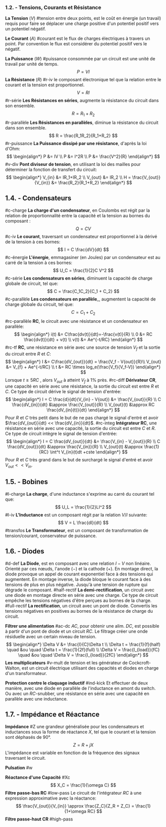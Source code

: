 ### 1.2. - Tensions, Courants et Résistance
__La Tension__ ($V$) #tension
entre deux points, est le coût en énergie (un travail) requis pour faire se déplacer une charge positive d'un potentiel positif vers un potentiel négatif.

__Le Courant__ ($A$) #courant
est le flux de charges électriques à travers un point. Par convention le flux est considérer du potentiel positif vers le négatif.

__La Puissance__ ($W$) #puissance 
consommée par un circuit est une unité de travail par unité de temps. 
$$
P = VI
$$
__La Résistance__ ($R$) #r-iv
le composant électronique tel que la relation entre le courant et la tension est proportionnel.
$$
V = RI
$$
#r-série 
__Les Résistances en séries__, augmente la résistance du circuit dans son ensemble.
$$
R = R_1 + R_2
$$
#r-parallèle
__Les Résistances en parallèles__, diminue la résistance du circuit dans son ensemble.
$$
R = \frac{R_1R_2}{R_1+R_2}
$$
#r-puissance
__La Puissance dissipé par une résistance__, d'après la loi d'Ohm:
$$
\begin{align*}
P &= IV \\
P &= I^2R \\
P &= \frac{V^2}{R}
\end{align*}
$$
#v-div
__Pont diviseur de tension__, en utilisant la loi des mailles pour déterminer la fonction de transfert du circuit:
$$
\begin{align*}
V_{in} &= IR_1+IR_2 \\
V_{out} &= IR_2 \\
H = \frac{V_{out}}{V_{in}} &= \frac{R_2}{R_1+R_2} 
\end{align*}
$$
## 1.4. - Condensateurs
#c-charge
__La charge d'un condensateur__, en Coulombs est régit par la relation de proportionnalité entre la capacité et la tension au bornes du composant :
$$
Q = CV
$$
#c-iv
__Le courant__, traversant un condensateur est proportionnel à la dérivé de la tension à ces bornes:
$$
I = C \frac{dV}{dt}
$$
#c-énergie
__L'énergie__, emmagasiner (en Joules) par un condensateur est au carré de la tension à ces bornes:
$$
U_C = \frac{1}{2}C V^2
$$
#c-série
__Les condensateurs en séries__, diminuent la capacité de charge globale de circuit, tel que:
$$
C = \frac{C_1C_2}{C_1 + C_2}
$$
#c-parallèle
__Les condensateurs en parallèle___, augmentent la capacité de charge globale du circuit, tel que:
$$
C = C_1 + C_2 
$$
#rc-parallèle 
__RC__, le circuit avec une résistance et un condensateur en parallèle:
$$
\begin{align*}
i(t) &= C\frac{dv(t)}{dt}=-\frac{v(t)}{R} \\
0 &= RC \frac{dv(t)}{dt} + v(t) \\
v(t) &= Ae^{-t/RC}
\end{align*}
$$
#rc-tf
__RC__, une résistance en série avec une source de tension $V_f$ et la sortie du circuit entre $R$ et $C$:
$$
\begin{align*}
I &= C\frac{dV_{out}}{dt} = \frac{V_f - V{out}}{R}\\
V_{out} &= V_{f} + Ae^{-t/RC} \\
t &= RC \times log_e(\frac{V_f}{V_f-V})
\end{align*}
$$
Lorsque $t \geq 5RC$ , alors $V_{out}$ à atteint $V_f$ à 1% près.
#rc-diff
__Dérivateur CR__, une capacité en série avec une résistance, la sortie du circuit est entre $R$ et $C$. Ce type de circuit dérive le signal de tension d'entrée:
$$
\begin{align*}
I = C \frac{d}{dt}(V_{in} - V{out}) &= \frac{V_{out}}{R} \\
C \frac{dV_{in}}{dt} &\approx \frac{V_{out}}{R} \\
V_{out}(t) &\approx RC \frac{dV_{in}(t)}{dt}
\end{align*}
$$
Pour $R$ et $C$ très petit dans le but de ne pas chargé le signal d'entré et avoir $\frac{dV_{out}}{dt} << \frac{dV_{in}}{dt}$.
#rc-integ
__Intégrateur RC__, une résistance en série avec une capacité, la sortie du circuit est entre $C$ et $R$. Ce type de circuit intègre le signal de tension d'entrée:
$$
\begin{align*}
I = C \frac{dV_{out}}{dt} &= \frac{V_{in} - V_{out}}{R} \\
C \frac{dV_{out}}{dt} &\approx \frac{V_{in}}{R} \\
V_{out}(t) &\approx \frac{1}{RC} \int^t V_{in}(t)dt +cste
\end{align*}
$$
Pour $R$ et $C$ très grand dans le but de surchargé le signal d'entré et avoir $V_{out} << V_{in}$.
## 1.5. - Bobines
#l-charge
__La charge__, d'une inductance s'exprime au carré du courant tel que:
$$
U_L = \frac{1}{2}LI^2
$$
#l-iv
__L'Inductance__ est un composant régit par la relation $V$/$I$ suivante:
$$
V = L \frac{dI}{dt}
$$
#transfos
__Le Transformateur__, est un composant de transformation de tension/courant, conservateur de puissance.
## 1.6. - Diodes
#d-def
__La Diode__, est en composant avec une relation $I-V$ non linéaire. Orienté par ces nœuds, l'anode ($-$) et la cathode ($+$). En montage direct, la diode provoque un appel de courant exponentiel face à des tensions qui augmentent. En montage inverse, la diode bloque le courant face à des tensions de plus en plus négative. Jusqu'à une tension de rupture qui dégrade le composant.
#half-rectif
__La demi-rectification__, un circuit avec une diode en montage directe en série avec une charge. Ce type de circuit empêche les tensions négatives d'être perçues au bornes de la charge.
#full-rectif
__La rectification__, un circuit avec un pont de diode. Convertis les tensions négatives en positives au bornes de la résistance de charge du circuit.

__Filtrer une alimentation__ #ac-dc
$AC$, pour obtenir une alim. $DC$, est possible à partir d'un pont de diode et un circuit $RC$. Le filtrage créer une onde résiduelle avec un certain niveau de tension.
$$
\begin{align*}
\Delta V &= \frac{I}{C}\Delta t \\
\Delta t = \frac{1}{f}(half) \quad &ou \quad \Delta t = \frac{1}{2f}(full) \\
\Delta V = \frac{I_{load}}{fC} \quad &ou \quad \Delta V = \frac{I_{load}}{2fC}
\end{align*}
$$
__Les multiplicateurs__ #v-mult
de tension et les générateur de Cockcroft-Walton, est un circuit électrique utilisant des capacités et diodes en charge d'un transformateur.

__Protection contre le claquage inductif__ #ind-kick
Et effectuer de deux manière, avec une diode en parallèle de l'inductance en amont du switch. Ou avec un $RC$-snubber, une résistance en série avec une capacité en parallèle avec une inductance.
## 1.7. - Impédance et Réactance

__Impédance__ #Z 
une grandeur généralisée pour les condensateurs et inductances sous la forme de réactance $X$, tel que le courant et la tension sont déphasés de 90°. 
$$
Z = R +jX
$$
L'impédance est variable en fonction de la fréquence des signaux traversant le circuit.

__Pulsation__ #w


__Réactance d'une Capacité__ #Xc
$$
X_C = \frac{1}{\omega C}
$$
__Filtre passe-bas RC__ #low-pass
Le circuit de l'intégrateur $RC$ à une expression approximative avec la réactance:
$$
\frac{V_{out}}{V_{in}} \approx \frac{Z_C}{Z_R + Z_C} = \frac{1}{1+\omega RC} 
$$
__Filtre passe-haut CR__ #high-pass
